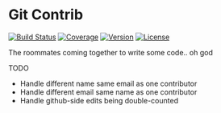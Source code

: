 Git Contrib
===========

[![Build Status](https://img.shields.io/travis/nickfrostatx/git-contrib.svg)](https://travis-ci.org/nickfrostatx/git-contrib)
[![Coverage](https://img.shields.io/coveralls/nickfrostatx/git-contrib.svg)](https://coveralls.io/github/nickfrostatx/git-contrib)
[![Version](https://img.shields.io/pypi/v/gitcontrib.svg)](https://pypi.python.org/pypi/gitcontrib)
[![License](https://img.shields.io/pypi/l/gitcontrib.svg)](https://raw.githubusercontent.com/nickfrostatx/git-contrib/master/LICENSE)

The roommates coming together to write some code.. oh god

TODO

* Handle different name same email as one contributor
* Handle different email same name as one contributor
* Handle github-side edits being double-counted
